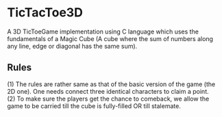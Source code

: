 # TicTacToe3D
A 3D TicToeGame implementation using C language which uses the fundamentals of a Magic Cube (A cube where the sum of numbers along any line, edge or diagonal has the same sum).

## Rules

(1) The rules are rather same as that of the basic version of the game (the 2D one). One needs connect three identical characters to claim a point.<br />
(2) To make sure the players get the chance to comeback, we allow the game to be carried till the cube is fully-filled OR till stalemate.
